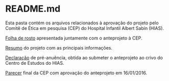 # README.md

Esta pasta contém os arquivos relacionados à aprovação do projeto pelo Comitê de Ética em pesquisa (CEP) do Hospital Infantil Albert Sabin (HIAS).

[Folha de rosto](../folhaDeRostoAss.pdf) apresentada juntamente com o anteprojeto à CEP.

[Resumo](../PB_INFORMAÇÕES_BÁSICAS_DO_PROJETO_266529.pdf) do projeto com as principais informações.

[Declaração](../scanned_20140328-2023.pdf) de pré-anuência, obtida ao submeter o anteprojeto ao crivo do Centro de Estudos do HIAS.

[Parecer](../PB_PARECER_CONSUBSTANCIADO_CEP_1386007.pdf) final da CEP com aprovação do anteprojeto em 16/01/2016.

